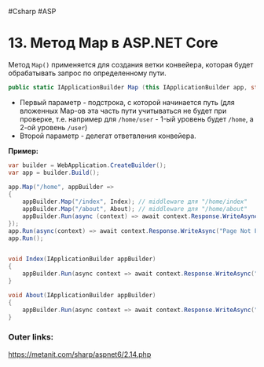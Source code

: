 #Csharp #ASP

# 13. Метод Map в ASP.NET Core

Метод `Map()` применяется для создания ветки конвейера, которая будет обрабатывать запрос по определенному пути.
```csharp
public static IApplicationBuilder Map (this IApplicationBuilder app, string pathMatch, Action<IApplicationBuilder> configuration);
```

- Первый параметр - подстрока, с которой начинается путь (для вложенных Map-ов эта часть пути учитываться не будет при проверке, т.е. например для `/home/user` - 1-ый уровень будет `/home`, а 2-ой уровень `/user`)
- Второй параметр - делегат ответвления конвейера.

**Пример:**
```csharp
var builder = WebApplication.CreateBuilder();
var app = builder.Build();
 
app.Map("/home", appBuilder =>
{
    appBuilder.Map("/index", Index); // middleware для "/home/index"
    appBuilder.Map("/about", About); // middleware для "/home/about"
    appBuilder.Run(async (context) => await context.Response.WriteAsync("Home Page")); // middleware для "/home"
});
app.Run(async(context) => await context.Response.WriteAsync("Page Not Found"));
app.Run();


void Index(IApplicationBuilder appBuilder)
{
    appBuilder.Run(async context => await context.Response.WriteAsync("Index Page"));
}

void About(IApplicationBuilder appBuilder)
{
    appBuilder.Run(async context => await context.Response.WriteAsync("About Page"));
}
```

### Outer links:
https://metanit.com/sharp/aspnet6/2.14.php
